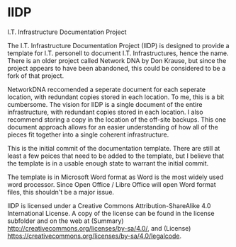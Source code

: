 # IIDP
I.T. Infrastructure Documentation Project

The I.T. Infrastructure Documentation Project (IIDP) is designed to provide a template for I.T. personell to document I.T. Infrastructures, hence the name. There is an older project called Network DNA by Don Krause, but since the project appears to have been abandoned, this could be considered to be a fork of that project.

NetworkDNA reccomended a seperate document for each seperate location, with redundant copies stored in each location. To me, this is a bit cumbersome. The vision for IIDP is a single document of the entire infrastructure, with redundant copies stored in each location. I also recommend storing a copy in the location of the off-site backups. This one document approach allows for an easier understanding of how all of the pieces fit together into a single coherent infrastructure.

This is the initial commit of the documentation template. There are still at least a few peices that need to be added to the template, but I believe that the template is in a usable enough state to warrant the initial commit.

The template is in Microsoft Word format as Word is the most widely used word processor. Since Open Office / Libre Office will open Word format files, this shouldn't be a major issue.

IIDP is licensed under a Creative Commons Attribution-ShareAlike 4.0 International License. A copy of the license can be found in the license subfolder and on the web at (Summary) http://creativecommons.org/licenses/by-sa/4.0/, and (License) https://creativecommons.org/licenses/by-sa/4.0/legalcode.
